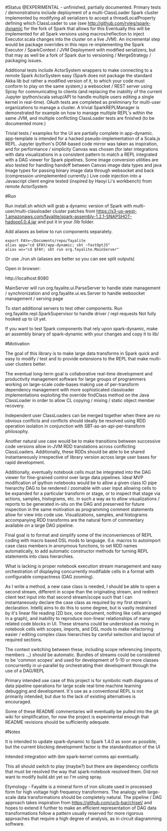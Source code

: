 
#Status
@EXPERIMENTAL - unfinished, partially documented. Primary tests /
demonstrations include deployment of a multi-ClassLoader Spark cluster
implemented by modifying all serializers to accept a threadLocalProperty
defining which ClassLoader to use (see http://github.com/ryleg/spark-dynamic 
for the fork of Spark that allows for this
Eventually this will be implemented for all Spark versions using 
macros/reflection to inject Executor.scala changes into the 
cluster on a live JVM). An incremental step would be package overrides in this
repo re-implementing the Spark Executor / SparkContext / JVM Deployment 
with modified serializers, but that may as well be a fork of Spark due to 
versioning / MergeStrategy / packaging issues.

Additional tests include ActorSystem wrappers to make connecting to a remote
Spark ActorSystem easy (Spark does not package the standard Akka
lib but rather a modified version of it, to which your code must conform
to play on the same system,) a websocket / REST server using Spray for
communicating to clients (and replacing the inability of the current Jupyter
ipython/scala setup/API to handle multiple users editing a single kernel in 
real-time). OAuth tests are completed as preliminary for multi-user organizations to 
manage a cluster. A trivial SparkREPLManager is demonstrated for example
on how to manage multiple REPL's within the same JVM, and multiple conflicting
ClassLoader tests are finished (to be documented more.)

Trivial tests / examples for the UI are partially complete in app-dynamic. 
app-template is intended for a hacked pseudo-implementation of a Scala.js REPL.
Jupyter ipython's DOM-based code mirror was taken as inspiration, and for
performance / simplicity Canvas was chosen (for later integrations with
data visualizations in a consistent pattern to match a REPL integrated with
a DAG viewer for Spark pipelines. Some image conversion utilities are also
tested for handling handoff between Canvas image data types and java Image types
for passing binary image data through websocket and back (compression 
unimplemented currently.) Live code injection into a Javascript
client engine tested (inspired by Haoyi Li's workbench) from remote ActorSystem



#Run

Run install.sh which will grab a dynamic version of Spark
with multi-user/multi-classloader cluster patches from 
https://s3-us-west-1.amazonaws.com/fayalite/spark-assembly-1.2.1-SNAPSHOT-hadoop1.0.4.jar
and put it in your /lib folder.

Add aliases as below to run components separately.

```
export FAY=~/Documents/repo/fayalite
alias app="cd $FAY/app-dynamic; sbt ~fastOptJS"
alias ws="cd $FAY; sbt run org.fayalite.MainServer"
```

Or use ./run.sh (aliases are better so you can see split outputs)

Open in browser:

http://localhost:8080

MainServer will run org.fayalite.ui.ParseServer to handle state 
management / synchronization and org.fayalite.ui.ws.Server 
to handle websocket management / serving page
 
To start additional servers to test other components.
Run org.fayalite.repl.SparkSupervisor to handle driver / repl requests
Not fully hooked up to UI yet.

If you want to test Spark components that rely upon spark-dynamic, make an
assembly binary of spark-dynamic with your changes and copy it to lib/


#Motivation

The goal of this library is to make large data transforms in Spark quick 
and easy to modify / test and to provide extensions to the REPL that 
make multi-user clusters better. 

The eventual long-term goal is collaborative real-time
development and productivity management software for large groups
of programmers working on large-scale code-bases making use of 
per-transform dependency management with more sophisticated classloader
implementations exploiting the override findClass method on the Java
ClassLoader in order to allow CL copying / mixing / static object member
recovery.

Independent user ClassLoaders can be merged together when there are 
no obvious conflicts and conflicts should ideally be resolved using RDD
operation isolation in conjunction with SBT-as-an-api-per-transform philosophy.

Another natural use case would be to make transitions between successive
code versions allow in-JVM RDD translations across conflicting ClassLoaders.
Additionally, these RDDs should be able to be shared instantaneously 
irrespective of library version across large user bases for rapid development. 

Additionally, eventually notebook cells must be integrated into the DAG 
viewer for fine-grained control over large data pipelines. Ideal MVP
modification of ipython notebooks would be to allow a given class
IO pipe hierarchy DAG to be rendered / zoomable with user input allowing
cells to be expanded for a particular transform or stage, or to inspect
that stage via actions, samples, histograms, etc. in such a way as to allow
visualizations / reports to be generated in-situ on the DAG and preserved 
for future inspection in the same motivation as programming comment 
statements allow for view into code use. Visualizations, samples, and histograms
accompanying RDD transforms are the natural form of commentary
available on a large DAG pipeline.

Final goal is to format and simplify some of the inconveniences of 
REPL coding with macro based DSL mods to language. 
(I.e. macros to autoimport case class members in anonymous 
functions, to set RDD names automatically, to add automatic constructor
methods for turning REPL statements into class hierarchies. 

What is lacking is proper notebook execution stream management and 
easy orchestration of displaying concurrently modifiable cells in a format
with configurable compactness (DAG zooming).

As I write a method, a new case class is needed, I should be able to open
a second stream, different in scope than the originating stream, and redirect
client text input into that second stream/scope such that I can instantaneously 
declare the case class as required by my first stream's declaration. 
Intellij aims to do this to some degree, but is vastly restrained by it's linear
file reading (2D box, one document, nothing like cells arranged in a graph),
and inability to reproduce non-linear relationships of many
related code blocks in UI. These streams could be understood as mixing 
in notebook cells with scopes, imports, and DSL mods to make refactoring
easier / editing complex class hierarchies by careful selection and layout
of required sections.

The context switching between these,
including scope referencing (imports, members ..,) should be automatic. 
Bundles of streams could be considered to be 'common scopes' and used for development
of 5-10 or more classes concurrently in ui-parallel by orchestrating their
development through the use of a DAG/REPL

Primary intended use case of this project is for symbolic math
diagrams of data pipeline operations for large scale real time 
machine learning debugging and development. It's use as a conventional
REPL is not primarily intended, but due to the lack of existing alternatives
is encouraged.

Some of these README commentaries will eventually be pulled into
the git wiki for simplification, for now the project is experimental enough
that README revisions should be sufficiently adequate.


#Notes

It is intended to update spark-dynamic to Spark 1.4.0 as soon as possible, 
but the current blocking development factor is the standardization of the UI

Intended integration with ibm spark-kernel comms api eventually.

This all should switch to play (maybe?) but there are dependency conflicts that must be
resolved the way that spark-notebook resolved them. Did not want to modify
build.sbt yet so I'm using spray.

Etymology - Fayalite is a mineral form of iron silicate used in processed form for
high voltage high frequency transformers. The analogy with large-scale data
transformations should be completely natural. The pipeline / DAG approach
takes inspiration from https://github.com/ucb-bar/chisel/ and hopes to extend
it further to make an efficient representation of DAG data transformations
follow a pattern usually reserved for more rigorous approaches that 
require a high degree of analysis, as in circuit diagramming software.